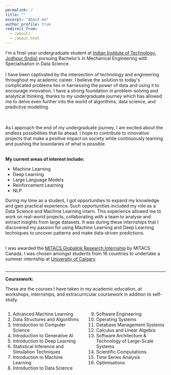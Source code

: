 ```yaml
---
permalink: /
title: ""
excerpt: "About me"
author_profile: true
redirect_from: 
  - /about/
  - /about.html
---
```

<div>
I'm a final-year undergraduate student at <a href="https://en.wikipedia.org/wiki/Indian_Institutes_of_Technology" target="_blank">Indian Institute of Technology, Jodhpur (India)</a> pursuing Bachelor’s in Mechanical Engineering with Specialisation in Data Science.
<br/><br/>
I have been captivated by the intersection of technology and engineering throughout my academic career. I believe the solution to today's complicated problems lies in harnessing the power of data and using it to encourage innovation. I have a strong foundation in problem-solving and analytical thinking, thanks to my undergraduate journey which has allowed me to delve even further into the world of algorithms, data science, and predictive modelling.

<br/><br/>
As I approach the end of my undergraduate journey, I am excited about the endless possibilities that lie ahead. I hope to contribute to innovative projects that make a positive impact on society while continuously learning and pushing the boundaries of what is possible.
<br/><br/>

<b>My current areas of interest include:</b>
<ul>
<li>Machine Learning</li>
<li>Deep Learning</li>
<li>Large Language Models</li>
<li>Reinforcement Learning</li>
<li>NLP</li>
</ul>

During my time as a student, I got opportunities to expand my knowledge and gain practical experience. Such opportunities included my role as a Data Science and Machine Learning intern. This experience allowed me to work on real-world projects, collaborating with a team to analyse and extract insights from large datasets. It was during these internships that I discovered my passion for using Machine Learning and Deep Learning techniques to uncover patterns and make data-driven predictions.
<br/><br/>

I was awarded the  <a href="https://www.mitacs.ca/en/programs/globalink/globalink-research-internship" target="_blank"> MITACS Globalink Research Internship</a> by MITACS Canada. I was chosen amongst students from 16 countries to undertake a summer internship at <a href="https://www.ucalgary.ca/" target="_blank">University of Calgary</a>.
<br/><br/>

<hr>
<b>Coursework:</b>
<p>These are the courses I have taken in my academic education, at workshops, internships, and extracurricular coursework in addition to self-study.</p>
<div style="display: flex;">
  <div style="flex: 1; margin-right: 20px;">
    <ol>
      <li>Advanced Machine Learning</li>
      <li>Data Structures and Algorithms</li>
      <li>Introduction to Computer Science</li>
      <li>Introduction to Generative AI</li>
      <li>Introduction to Deep Learning</li>
      <li>Statistical Inference and Simulation Techniques</li>
      <li>Introduction to Machine Learning</li>
      <li>Introduction to Data Science</li>
    </ol>
  </div>
  <div style="flex: 1;">
    <ol start="9">
      <li>Software Engineering</li>
      <li>Operating Systems</li>
      <li>Database Management Systems</li>
      <li>Calculus and Linear Algebra</li>
      <li>Software Architecture & Technology of Large-Scale Systems</li>
      <li>Scientific Computations</li>
      <li>Time Series Analysis</li>
      <li>Optimisations</li>
    </ol>
  </div>
</div>



</div>